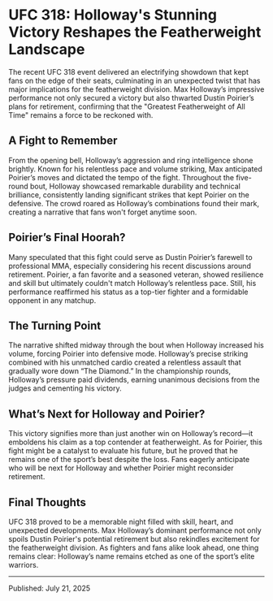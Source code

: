 # UFC 318: Holloway's Stunning Victory Reshapes the Featherweight Landscape

The recent UFC 318 event delivered an electrifying showdown that kept fans on the edge of their seats, culminating in an unexpected twist that has major implications for the featherweight division. Max Holloway’s impressive performance not only secured a victory but also thwarted Dustin Poirier’s plans for retirement, confirming that the "Greatest Featherweight of All Time" remains a force to be reckoned with.

## A Fight to Remember

From the opening bell, Holloway’s aggression and ring intelligence shone brightly. Known for his relentless pace and volume striking, Max anticipated Poirier’s moves and dictated the tempo of the fight. Throughout the five-round bout, Holloway showcased remarkable durability and technical brilliance, consistently landing significant strikes that kept Poirier on the defensive. The crowd roared as Holloway’s combinations found their mark, creating a narrative that fans won't forget anytime soon.

## Poirier’s Final Hoorah?

Many speculated that this fight could serve as Dustin Poirier’s farewell to professional MMA, especially considering his recent discussions around retirement. Poirier, a fan favorite and a seasoned veteran, showed resilience and skill but ultimately couldn't match Holloway’s relentless pace. Still, his performance reaffirmed his status as a top-tier fighter and a formidable opponent in any matchup.

## The Turning Point

The narrative shifted midway through the bout when Holloway increased his volume, forcing Poirier into defensive mode. Holloway’s precise striking combined with his unmatched cardio created a relentless assault that gradually wore down “The Diamond.” In the championship rounds, Holloway’s pressure paid dividends, earning unanimous decisions from the judges and cementing his victory.

## What’s Next for Holloway and Poirier?

This victory signifies more than just another win on Holloway’s record—it emboldens his claim as a top contender at featherweight. As for Poirier, this fight might be a catalyst to evaluate his future, but he proved that he remains one of the sport’s best despite the loss. Fans eagerly anticipate who will be next for Holloway and whether Poirier might reconsider retirement.

## Final Thoughts

UFC 318 proved to be a memorable night filled with skill, heart, and unexpected developments. Max Holloway’s dominant performance not only spoils Dustin Poirier's potential retirement but also rekindles excitement for the featherweight division. As fighters and fans alike look ahead, one thing remains clear: Holloway’s name remains etched as one of the sport’s elite warriors.

---

Published: July 21, 2025
